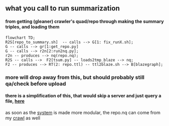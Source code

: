 ## what you call to run summarization

#### from getting (gleaner) crawler's quad/repo  through making the summary triples, and loading them

```mermaid
flowchart TD;
R2S[repo_to_summary.sh]  -- calls --> G[1: fix_runX.sh];
G -- calls --> gr[1:get_repo.py]
G -- calls --> r2n[2:run2nq.py];
r2n -- produces --> nq(repo.nq);
R2S -- calls -->  F2[tsum.py] -- loads2tmp_blaze --> nq;
F2 -- produces --> RT(2: repo.ttl) -- ttl2blaze.sh --> B[blazegraph];
```
### more will drop away from this, but should probably still qa/check before upload

#### there is a simplification of this, that would skip a server and just query a file, [here](https://github.com/MBcode/dc/blob/main/call-summary.md)

as soon as the [system](https://github.com/MBcode/ec/blob/master/system.md) is made more modular, the repo.nq can come from my [crawl](https://github.com/MBcode/ec/tree/master/crawl) as well
